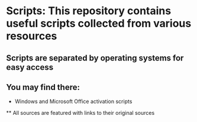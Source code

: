 # Scripts: This repository contains useful scripts collected from various resources

## Scripts are separated by operating systems for easy access

## You may find there:

- Windows and Microsoft Office activation scripts

\*\* All sources are featured with links to their original sources
